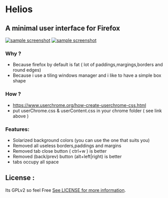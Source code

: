 # Helios
## A minimal user interface for Firefox

[![sample screenshot](https://raw.githubusercontent.com/toufikbelouadah/Helios/master/screenshot1.png)](https://raw.githubusercontent.com/toufikbelouadah/Helios/master/screenshot1.png)
[![sample screenshot](https://raw.githubusercontent.com/toufikbelouadah/Helios/master/screenshot.png)](https://raw.githubusercontent.com/toufikbelouadah/Helios/master/screenshot.png)

### Why ?
* Because firefox by default is fat ( lot of paddings,margings,borders and round edges)
* Because i use a tiling windows manager and i like to have a simple box shape

### How ?
* https://www.userchrome.org/how-create-userchrome-css.html
* put userChrome.css & userContent.css in your chrome folder ( see link above )

### Features:
* Solarized background colors (you can use the one that suits you)
* Removed all useless borders,paddings and margins
* Removed tab close button ( ctrl+w ) is better
* Removed (back/prev) button (alt+left|right) is better
* tabs occupy all space 

## License :
Its GPLv2 so feel Free [See LICENSE for more information](https://github.com/toufikbelouadah/Helios/blob/master/LICENSE).
